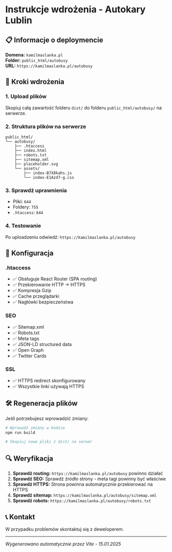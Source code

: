 # Instrukcje wdrożenia - Autokary Lublin

## 📋 Informacje o deploymencie

**Domena:** `kamilmaslanka.pl`  
**Folder:** `public_html/autobusy`  
**URL:** `https://kamilmaslanka.pl/autobusy`

## 🚀 Kroki wdrożenia

### 1. Upload plików
Skopiuj całą zawartość folderu `dist/` do folderu `public_html/autobusy/` na serwerze.

### 2. Struktura plików na serwerze
```
public_html/
└── autobusy/
    ├── .htaccess
    ├── index.html
    ├── robots.txt
    ├── sitemap.xml
    ├── placeholder.svg
    └── assets/
        ├── index-B7X8kahs.js
        └── index-E1Azd7-g.css
```

### 3. Sprawdź uprawnienia
- Pliki: `644`
- Foldery: `755`
- `.htaccess`: `644`

### 4. Testowanie
Po uploadzeniu odwiedź: `https://kamilmaslanka.pl/autobusy`

## 🔧 Konfiguracja

### .htaccess
- ✅ Obsługuje React Router (SPA routing)
- ✅ Przekierowanie HTTP → HTTPS
- ✅ Kompresja Gzip
- ✅ Cache przeglądarki
- ✅ Nagłówki bezpieczeństwa

### SEO
- ✅ Sitemap.xml
- ✅ Robots.txt
- ✅ Meta tags
- ✅ JSON-LD structured data
- ✅ Open Graph
- ✅ Twitter Cards

### SSL
- ✅ HTTPS redirect skonfigurowany
- ✅ Wszystkie linki używają HTTPS

## 🛠️ Regeneracja plików

Jeśli potrzebujesz wprowadzić zmiany:

```bash
# Wprowadź zmiany w kodzie
npm run build

# Skopiuj nowe pliki z dist/ na serwer
```

## 🔍 Weryfikacja

1. **Sprawdź routing:** `https://kamilmaslanka.pl/autobusy` powinno działać
2. **Sprawdź SEO:** Sprawdź źródło strony - meta tagi powinny być właściwe
3. **Sprawdź HTTPS:** Strona powinna automatycznie przekierować na HTTPS
4. **Sprawdź sitemap:** `https://kamilmaslanka.pl/autobusy/sitemap.xml`
5. **Sprawdź robots:** `https://kamilmaslanka.pl/autobusy/robots.txt`

## 📞 Kontakt

W przypadku problemów skontaktuj się z deweloperem.

---
*Wygenerowano automatycznie przez Vite - 15.01.2025*
